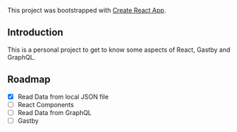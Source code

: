 This project was bootstrapped with [Create React App](https://github.com/facebook/create-react-app).

## Introduction

This is a personal project to get to know some aspects of React, Gastby and GraphQL.


## Roadmap
- [x] Read Data from local JSON file
- [ ] React Components
- [ ] Read Data from GraphQL
- [ ] Gastby
